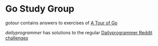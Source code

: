 # Go Study Group #

*gotour* contains answers to exercises of [A Tour of Go](http://tour.golang.org/)

*dailyprogrammer* has solutions to the regular [Dailyprogrammer Reddit challenges](http://www.reddit.com/r/dailyprogrammer)
